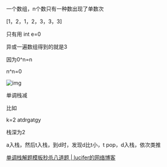一个数组，n个数只有一种数出现了单数次

[1，2，1，2，3，3，3]

只有用 int e=0

异或一遍数组得到的就是3

因为0^n=n

n^n=0





![img](https://uploadfiles.nowcoder.com/images/20210816/725194512_1629124301107/95FD1B8CD4F417F9D92D4D0630019223)



单调栈减

比如

k=2  atdrgatgy

栈深为2

a入栈，然后t入栈，到d时，发现d比t小，t pop，d入栈，依次类推

[单调栈解题模板秒杀八道题 | lucifer的网络博客](https://lucifer.ren/blog/2020/11/03/monotone-stack/)

